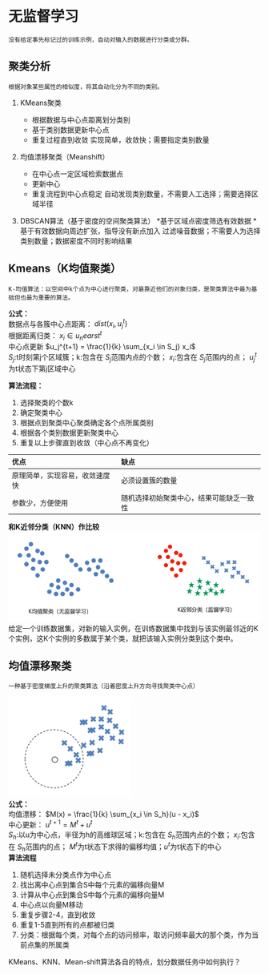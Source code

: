 # 无监督学习
    没有给定事先标记过的训练示例，自动对输入的数据进行分类或分群。

## 聚类分析
    根据对象某些属性的相似度，将其自动化分为不同的类别。
     
1. KMeans聚类 
    * 根据数据与中心点距离划分类别
    * 基于类别数据更新中心点
    * 重复过程直到收敛
实现简单，收敛快；需要指定类别数量

2. 均值漂移聚类（Meanshift）
    * 在中心点一定区域检索数据点
    * 更新中心
    * 重复流程到中心点稳定
自动发现类别数量，不需要人工选择；需要选择区域半径

3. DBSCAN算法（基于密度的空间聚类算法）
    *基于区域点密度筛选有效数据
    *基于有效数据向周边扩张，指导没有新点加入
过滤噪音数据；不需要人为选择类别数量；数据密度不同时影响结果

## Kmeans（K均值聚类）
    K-均值算法：以空间中k个点为中心进行聚类，对最靠近他们的对象归类，是聚类算法中最为基础但也最为重要的算法。
**公式：**   
    数据点与各簇中心点距离： $dist(x_i, u_j^t)$   
    根据距离归类： $x_i \in u_nearst^t$   
    中心点更新 $u_j^{t+1} = \frac{1}{k} \sum_{x_i \in S_j} x_i$  
    $S_j$:t时刻第j个区域簇；k:包含在 $S_j$范围内点的个数； $x_i$:包含在 $S_j$范围内的点； $u_j^t$为t状态下第j区域中心

**算法流程：**   
1. 选择聚类的个数k
2. 确定聚类中心
3. 根据点到聚类中心聚类确定各个点所属类别
4. 根据各个类别数据更新聚类中心
5. 重复以上步骤直到收敛（中心点不再变化）

|优点                   |                    缺点|
|:-------------|:------------|
|原理简单，实现容易，收敛速度快|必须设置簇的数量
|参数少，方便使用|随机选择初始聚类中心，结果可能缺乏一致性|

**和K近邻分类（KNN）作比较**
![K-means VS Knn](https://raw.githubusercontent.com/PuMpkin-945/my_image/main/Kmeans_KNN.png)
    给定一个训练数据集，对新的输入实例，在训练数据集中找到与该实例最邻近的K个实例，这K个实例的多数属于某个类，就把该输入实例分类到这个类中。

## 均值漂移聚类
    一种基于密度梯度上升的聚类算法（沿着密度上升方向寻找聚类中心点）
![Meanshift](https://raw.githubusercontent.com/PuMpkin-945/my_image/main/Meanshift.png)   
**公式：**   
    均值漂移： $M(x) = \frac{1}{k} \sum_{x_i \in S_h}(u - x_i)$   
    中心更新： $u^{t+1} = M^t + u^t$   
    $S_h$:以u为中心点，半径为h的高维球区域；k:包含在 $S_h$范围内点的个数； $x_i$:包含在 $S_h$范围内的点；
 $M^t$为t状态下求得的偏移均值；$u^t$为t状态下的中心   
**算法流程**   
1. 随机选择未分类点作为中心点
2. 找出离中心点到集合S中每个元素的偏移向量M
3. 计算从中心点到集合S中每个元素的偏移向量M
4. 中心点以向量M移动
5. 重复步骤2-4，直到收敛
6. 重复1-5直到所有的点都被归类
7. 分类：根据每个类，对每个点的访问频率，取访问频率最大的那个类，作为当前点集的所属类

KMeans、KNN、Mean-shift算法各自的特点，划分数据任务中如何执行？















    
